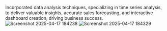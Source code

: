 Incorporated data analysis techniques, specializing in time series analysis, to deliver valuable insights, accurate sales forecasting, and interactive dashboard creation, driving business success.
![Screenshot 2025-04-17 184238](https://github.com/user-attachments/assets/82547a2b-382c-409b-8a40-069a9586d846)
![Screenshot 2025-04-17 184329](https://github.com/user-attachments/assets/047e88b8-2b5c-4f5e-8225-02dce22669a1)
